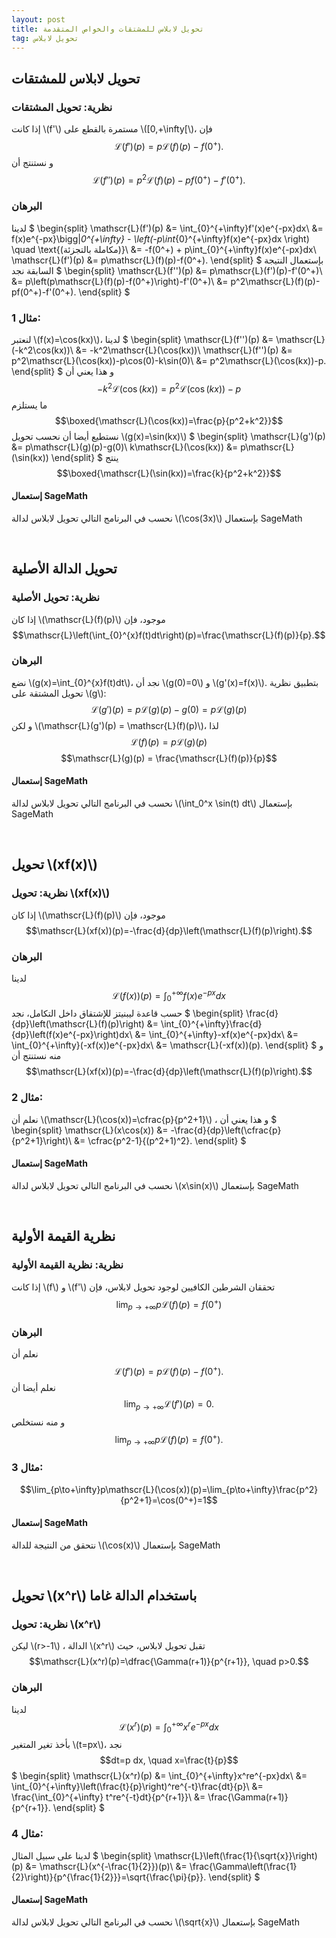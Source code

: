 ```yaml
---
layout: post
title: تحويل لابلاس للمشتقات والخواص المتقدمة
tag: تحويل لابلاس
---
```


## تحويل لابلاس للمشتقات

### نظرية: تحويل المشتقات
إذا كانت \\(f'\\) مستمرة بالقطع على \\([0,+\infty[\\)، فإن
$$\mathscr{L}(f')(p)=p\mathscr{L}(f)(p)-f(0^+).$$
و نستنتج أن
$$\mathscr{L}(f'')(p)=p^2\mathscr{L}(f)(p)-pf(0^+)-f'(0^+).$$

### البرهان
لدينا
$
\begin{split}
\mathscr{L}(f')(p) &= \int_{0}^{+\infty}f'(x)e^{-px}dx\\
&= f(x)e^{-px}\bigg|_0^{+\infty} - \left(-p\int_{0}^{+\infty}f(x)e^{-px}dx \right) \quad \text{(مكاملة بالتجزئة)}\\
&= -f(0^+) + p\int_{0}^{+\infty}f(x)e^{-px}dx\\
\mathscr{L}(f')(p) &= p\mathscr{L}(f)(p)-f(0^+).
\end{split}
$
بإستعمال النتيجة السابقة نجد
$
\begin{split}
\mathscr{L}(f'')(p) &= p\mathscr{L}(f')(p)-f'(0^+)\\
&= p\left(p\mathscr{L}(f)(p)-f(0^+)\right)-f'(0^+)\\
&= p^2\mathscr{L}(f)(p)-pf(0^+)-f'(0^+).
\end{split}
$

### مثال 1:
لنعتبر \\(f(x)=\cos(kx)\\)، لدينا
$
\begin{split}
\mathscr{L}(f'')(p) &= \mathscr{L}(-k^2\cos(kx))\\
&= -k^2\mathscr{L}(\cos(kx))\\
\mathscr{L}(f'')(p) &= p^2\mathscr{L}(\cos(kx))-p\cos(0)-k\sin(0)\\
&= p^2\mathscr{L}(\cos(kx))-p.
\end{split}
$
و هذا يعني أن
$$-k^2\mathscr{L}(\cos(kx))=p^2\mathscr{L}(\cos(kx))-p$$
ما يستلزم 
$$\boxed{\mathscr{L}(\cos(kx))=\frac{p}{p^2+k^2}}$$
نستطيع أيضا أن نحسب تحويل \\(g(x)=\sin(kx)\\)
$
\begin{split}
\mathscr{L}(g')(p) &= p\mathscr{L}(g)(p)-g(0)\\
k\mathscr{L}(\cos(kx)) &= p\mathscr{L}(\sin(kx))
\end{split}
$
ينتج
$$\boxed{\mathscr{L}(\sin(kx))=\frac{k}{p^2+k^2}}$$

#### إستعمال SageMath
نحسب في البرنامج التالي تحويل لابلاس لدالة \\(\cos(3x)\\) بإستعمال SageMath
<div class="sage">
  <script type="text/x-sage">
x,s = var("x,s") ### تعريف المتغيرات المستعملة
k = 3  ### يمكن تغيير قيمة k
f = cos(k*x)
%display latex
laplace(f,x,s)
  </script>
</div>

<br>

## تحويل الدالة الأصلية

### نظرية: تحويل الأصلية
إذا كان \\(\mathscr{L}(f)(p)\\) موجود، فإن
$$\mathscr{L}\left(\int_{0}^{x}f(t)dt\right)(p)=\frac{\mathscr{L}(f)(p)}{p}.$$

### البرهان
نضع \\(g(x)=\int_{0}^{x}f(t)dt\\)، نجد أن \\(g(0)=0\\) و \\(g'(x)=f(x)\\). بتطبيق نظرية تحويل المشتقة على \\(g\\):
$$\mathscr{L}(g')(p) = p\mathscr{L}(g)(p) - g(0) = p\mathscr{L}(g)(p)$$
و لكن \\(\mathscr{L}(g')(p) = \mathscr{L}(f)(p)\\)، لذا
$$\mathscr{L}(f)(p) = p\mathscr{L}(g)(p)$$
$$\mathscr{L}(g)(p) = \frac{\mathscr{L}(f)(p)}{p}$$

#### إستعمال SageMath
نحسب في البرنامج التالي تحويل لابلاس لدالة \\(\int_0^x \sin(t) dt\\) بإستعمال SageMath
<div class="sage">
  <script type="text/x-sage">
x,s,t = var("x,s,t") ### تعريف المتغيرات المستعملة
f = integrate(sin(t), t, 0, x)  ### تعريف الدالة الأصلية
%display latex
laplace(f,x,s)
  </script>
</div>

<br>

## تحويل \\(xf(x)\\)

### نظرية: تحويل \\(xf(x)\\)
إذا كان \\(\mathscr{L}(f)(p)\\) موجود، فإن
$$\mathscr{L}(xf(x))(p)=-\frac{d}{dp}\left(\mathscr{L}(f)(p)\right).$$

### البرهان
لدينا
$$\mathscr{L}(f(x))(p)=\int_{0}^{+\infty}f(x)e^{-px}dx$$
حسب قاعدة ليبنيتز للإشتقاق داخل التكامل، نجد
$
\begin{split}
\frac{d}{dp}\left(\mathscr{L}(f)(p)\right) &= \int_{0}^{+\infty}\frac{d}{dp}\left(f(x)e^{-px}\right)dx\\
&= \int_{0}^{+\infty}-xf(x)e^{-px}dx\\
&= \int_{0}^{+\infty}(-xf(x))e^{-px}dx\\
&= \mathscr{L}(-xf(x))(p).
\end{split}
$
و منه نستنتج أن
$$\mathscr{L}(xf(x))(p)=-\frac{d}{dp}\left(\mathscr{L}(f)(p)\right).$$

### مثال 2:
نعلم أن \\(\mathscr{L}(\cos(x))=\cfrac{p}{p^2+1}\\) ، و هذا يعني أن 
$
\begin{split}
\mathscr{L}(x\cos(x)) &= -\frac{d}{dp}\left(\cfrac{p}{p^2+1}\right)\\
&= \cfrac{p^2-1}{(p^2+1)^2}.
\end{split}
$

#### إستعمال SageMath
نحسب في البرنامج التالي تحويل لابلاس لدالة \\(x\sin(x)\\) بإستعمال SageMath
<div class="sage">
  <script type="text/x-sage">
x,s = var("x,s") ### تعريف المتغيرات المستعملة
f = x*sin(x)  ### يمكن تغيير الدالة
%display latex
laplace(f,x,s)
  </script>
</div>

<br>

## نظرية القيمة الأولية

### نظرية: نظرية القيمة الأولية
إذا كانت \\(f\\) و \\(f'\\) تحققان الشرطين الكافيين لوجود تحويل لابلاس، فإن
$$\lim_{p\to+\infty}p\mathscr{L}(f)(p)=f(0^+)$$

### البرهان
نعلم أن
$$\mathscr{L}(f')(p)=p\mathscr{L}(f)(p)-f(0^+).$$
نعلم أيضا أن
$$\lim_{p\to+\infty}\mathscr{L}(f')(p)=0.$$
و منه نستخلص
$$\lim_{p\to+\infty}p\mathscr{L}(f)(p)=f(0^+).$$

### مثال 3:
$$\lim_{p\to+\infty}p\mathscr{L}(\cos(x))(p)=\lim_{p\to+\infty}\frac{p^2}{p^2+1}=\cos(0^+)=1$$

#### إستعمال SageMath
نتحقق من النتيجة للدالة \\(\cos(x)\\) بإستعمال SageMath
<div class="sage">
  <script type="text/x-sage">
x,s = var("x,s") ### تعريف المتغيرات المستعملة
f = cos(x)
laplace_f = laplace(f,x,s)
%display latex
print("تحويل لابلاس للدالة cos(x):")
show(laplace_f)
print("حساب النهاية:")
limit_result = limit(s*laplace_f, s, +infinity)
show(limit_result)
  </script>
</div>

<br>

## تحويل \\(x^r\\) باستخدام الدالة غاما

### نظرية: تحويل \\(x^r\\)
ليكن \\(r>-1\\) ، الدالة \\(x^r\\) تقبل تحويل لابلاس، حيث
$$\mathscr{L}(x^r)(p)=\dfrac{\Gamma(r+1)}{p^{r+1}}, \quad p>0.$$

### البرهان
لدينا 
$$\mathscr{L}(x^r)(p)=\int_{0}^{+\infty}x^re^{-px}dx$$
بأخذ تغير المتغير \\(t=px\\)، نجد
$$dt=p dx, \quad x=\frac{t}{p}$$
$
\begin{split}
\mathscr{L}(x^r)(p) &= \int_{0}^{+\infty}x^re^{-px}dx\\
&= \int_{0}^{+\infty}\left(\frac{t}{p}\right)^re^{-t}\frac{dt}{p}\\
&= \frac{\int_{0}^{+\infty} t^re^{-t}dt}{p^{r+1}}\\
&= \frac{\Gamma(r+1)}{p^{r+1}}.
\end{split}
$

### مثال 4:
لدينا على سبيل المثال
$
\begin{split}
\mathscr{L}\left(\frac{1}{\sqrt{x}}\right)(p) &= \mathscr{L}(x^{-\frac{1}{2}})(p)\\
&= \frac{\Gamma\left(\frac{1}{2}\right)}{p^{\frac{1}{2}}}=\sqrt{\frac{\pi}{p}}.
\end{split}
$

#### إستعمال SageMath
نحسب في البرنامج التالي تحويل لابلاس لدالة \\(\sqrt{x}\\) بإستعمال SageMath
<div class="sage">
  <script type="text/x-sage">
x,s = var("x,s") ### تعريف المتغيرات المستعملة
f = sqrt(x)  ### يمكن تغيير الدالة مثل x^(3/2) أو x^(-1/2)
%display latex
laplace(f,x,s)
  </script>
</div>

<script src="https://utteranc.es/client.js"
        repo="bachirmath/bachirmath.github.io"
        issue-term="pathname"
        theme="boxy-light"
        crossorigin="anonymous"
        async>
</script>
